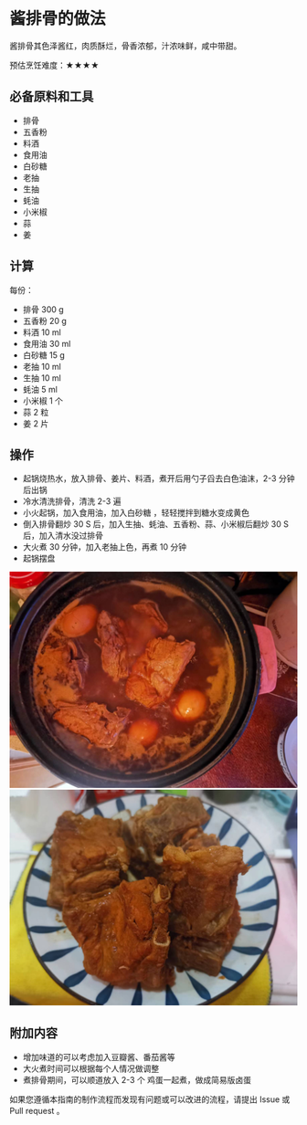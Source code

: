 # 酱排骨的做法

酱排骨其色泽酱红，肉质酥烂，骨香浓郁，汁浓味鲜，咸中带甜。

预估烹饪难度：★★★★

## 必备原料和工具

* 排骨
* 五香粉
* 料酒
* 食用油
* 白砂糖
* 老抽
* 生抽
* 蚝油
* 小米椒
* 蒜
* 姜

## 计算

每份：

* 排骨 300 g
* 五香粉 20 g
* 料酒 10 ml
* 食用油 30 ml
* 白砂糖 15 g
* 老抽 10 ml
* 生抽 10 ml
* 蚝油 5 ml
* 小米椒 1 个
* 蒜 2 粒
* 姜 2 片

## 操作

* 起锅烧热水，放入排骨、姜片、料酒，煮开后用勺子舀去白色油沫，2-3 分钟后出锅
* 冷水清洗排骨，清洗 2-3 遍
* 小火起锅，加入食用油，加入白砂糖 ，轻轻搅拌到糖水变成黄色
* 倒入排骨翻炒 30 S 后，加入生抽、蚝油、五香粉、蒜、小米椒后翻炒 30 S 后，加入清水没过排骨
* 大火煮 30 分钟，加入老抽上色，再煮 10 分钟
* 起锅摆盘

![示例菜成品](./1.jpeg)
![示例菜成品](./2.jpeg)

## 附加内容

* 增加味道的可以考虑加入豆瓣酱、番茄酱等
* 大火煮时间可以根据每个人情况做调整
* 煮排骨期间，可以顺道放入 2-3 个 鸡蛋一起煮，做成简易版卤蛋

如果您遵循本指南的制作流程而发现有问题或可以改进的流程，请提出 Issue 或 Pull request 。
